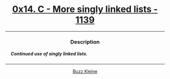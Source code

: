 # [<center>0x14. C - More singly linked lists - 1139</center>](https://intranet.hbtn.io/projects/1139)
 ---
 ### <center>Description</center> 
 ##### &emsp; Continued use of singly linked lists.
 ---
 [<center>Buzz Kleine</center>](github.com/conkobar)
